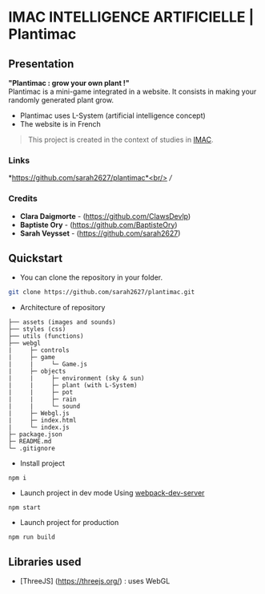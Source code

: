 # IMAC INTELLIGENCE ARTIFICIELLE | Plantimac

## Presentation

**"Plantimac : grow your own plant !"**  
Plantimac is a mini-game integrated in a website. It consists in making your randomly generated plant grow.
* Plantimac uses L-System (artificial intelligence concept)
* The website is in French

>This project is created in the context of studies in [IMAC](https://www.ingenieur-imac.fr/).

###  Links
*https://github.com/sarah2627/plantimac*<br/>
*/*

###  Credits
* **Clara Daigmorte** - (https://github.com/ClawsDevlp)
* **Baptiste Ory** - (https://github.com/BaptisteOry)
* **Sarah Veysset** - (https://github.com/sarah2627)

## Quickstart

- You can clone the repository in your folder.

```bash
git clone https://github.com/sarah2627/plantimac.git
```

- Architecture of repository
````
├── assets (images and sounds)
├── styles (css)
├── utils (functions)
├── webgl
|     ├─ controls
|     ├─ game
|     |     └─ Game.js 
|     ├─ objects
|     |     ├─ environment (sky & sun)
|     |     ├─ plant (with L-System)
|     |     ├─ pot
|     |     ├─ rain
|     |     └─ sound
|     ├─ Webgl.js
|     ├─ index.html
|     └─ index.js
├─ package.json
├─ README.md
└─ .gitignore
````

- Install project
```console
npm i
```
- Launch project in dev mode
Using [webpack-dev-server](https://github.com/webpack/webpack-dev-server)
```console
npm start
```
- Launch project for production
```console
npm run build
```

## Libraries used
* [ThreeJS] (https://threejs.org/) : uses WebGL
